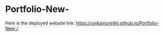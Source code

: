# Portfolio-New-
Here is the deployed website link: https://unikamureithi.github.io/Portfolio-New-/

